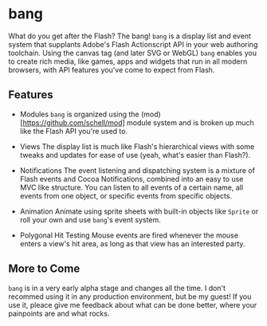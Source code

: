 bang
====
What do you get after the Flash? The bang!
`bang` is a display list and event system that supplants Adobe's 
Flash Actionscript API in your web authoring toolchain. 
Using the canvas tag (and later SVG or WebGL) `bang` enables you 
to create rich media, like games, apps and widgets that run in all 
modern browsers, with API features you've come to expect from Flash.

Features
--------
+   Modules 
`bang` is organized using the (mod)[https://github.com/schell/mod] module system and is broken up much like the Flash API you're used to.

+   Views 
The display list is much like Flash's hierarchical views with some tweaks and updates for ease of use (yeah, what's easier than Flash?).

+   Notifications 
The event listening and dispatching system is a mixture of Flash events and Cocoa Notifications, combined into an easy to use MVC like structure. You can listen to all events of a certain name, all events from one object, or specific events from specific objects.

+   Animation 
Animate using sprite sheets with built-in objects like `Sprite` or roll your own and use `bang`'s event system.

+   Polygonal Hit Testing 
Mouse events are fired whenever the mouse enters a view's hit area, as long as that view has an interested party.

More to Come
------------
`bang` is in a very early alpha stage and changes all the time. I don't recommed
using it in any production environment, but be my guest! If you use it, pleace give 
me feedback about what can be done better, where your painpoints are and what rocks.